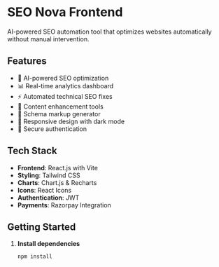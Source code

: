 # SEO Nova Frontend

AI-powered SEO automation tool that optimizes websites automatically without manual intervention.

## Features

- 🤖 AI-powered SEO optimization
- 📊 Real-time analytics dashboard
- ⚡ Automated technical SEO fixes
- 📝 Content enhancement tools
- 🎯 Schema markup generator
- 📱 Responsive design with dark mode
- 🔐 Secure authentication

## Tech Stack

- **Frontend**: React.js with Vite
- **Styling**: Tailwind CSS
- **Charts**: Chart.js & Recharts
- **Icons**: React Icons
- **Authentication**: JWT
- **Payments**: Razorpay Integration

## Getting Started

1. **Install dependencies**
   ```bash
   npm install